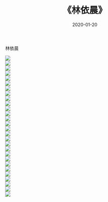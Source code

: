 ﻿---
layout: post
title:  《林依晨》
date:   2020-01-20
img: http://pic.660000.xyz/1:/壁纸/明星魅力/华人明星/林依晨/000.jpg
categories: [美女, 清纯, 唯美]
---

林依晨

 ![](http://pic.660000.xyz/1:/壁纸/明星魅力/华人明星/林依晨/001.jpg) <br>![](http://pic.660000.xyz/1:/壁纸/明星魅力/华人明星/林依晨/002.jpg) <br>![](http://pic.660000.xyz/1:/壁纸/明星魅力/华人明星/林依晨/003.jpg) <br>![](http://pic.660000.xyz/1:/壁纸/明星魅力/华人明星/林依晨/004.jpg) <br>![](http://pic.660000.xyz/1:/壁纸/明星魅力/华人明星/林依晨/005.jpg) <br>![](http://pic.660000.xyz/1:/壁纸/明星魅力/华人明星/林依晨/006.jpg) <br>![](http://pic.660000.xyz/1:/壁纸/明星魅力/华人明星/林依晨/007.jpg) <br>![](http://pic.660000.xyz/1:/壁纸/明星魅力/华人明星/林依晨/008.jpg) <br>![](http://pic.660000.xyz/1:/壁纸/明星魅力/华人明星/林依晨/009.jpg) <br>![](http://pic.660000.xyz/1:/壁纸/明星魅力/华人明星/林依晨/010.jpg) <br>![](http://pic.660000.xyz/1:/壁纸/明星魅力/华人明星/林依晨/011.jpg) <br>![](http://pic.660000.xyz/1:/壁纸/明星魅力/华人明星/林依晨/012.jpg) <br>![](http://pic.660000.xyz/1:/壁纸/明星魅力/华人明星/林依晨/013.jpg) <br>![](http://pic.660000.xyz/1:/壁纸/明星魅力/华人明星/林依晨/014.jpg) <br>![](http://pic.660000.xyz/1:/壁纸/明星魅力/华人明星/林依晨/015.jpg) <br>![](http://pic.660000.xyz/1:/壁纸/明星魅力/华人明星/林依晨/016.jpg) <br>![](http://pic.660000.xyz/1:/壁纸/明星魅力/华人明星/林依晨/017.jpg) <br>![](http://pic.660000.xyz/1:/壁纸/明星魅力/华人明星/林依晨/018.jpg) <br>![](http://pic.660000.xyz/1:/壁纸/明星魅力/华人明星/林依晨/019.jpg) <br>![](http://pic.660000.xyz/1:/壁纸/明星魅力/华人明星/林依晨/020.jpg) <br>![](http://pic.660000.xyz/1:/壁纸/明星魅力/华人明星/林依晨/021.jpg) <br>![](http://pic.660000.xyz/1:/壁纸/明星魅力/华人明星/林依晨/022.jpg) <br>![](http://pic.660000.xyz/1:/壁纸/明星魅力/华人明星/林依晨/023.jpg) <br>![](http://pic.660000.xyz/1:/壁纸/明星魅力/华人明星/林依晨/024.jpg) <br>![](http://pic.660000.xyz/1:/壁纸/明星魅力/华人明星/林依晨/025.jpg) <br>![](http://pic.660000.xyz/1:/壁纸/明星魅力/华人明星/林依晨/026.jpg) <br>![](http://pic.660000.xyz/1:/壁纸/明星魅力/华人明星/林依晨/027.jpg) <br>![](http://pic.660000.xyz/1:/壁纸/明星魅力/华人明星/林依晨/028.jpg) <br>